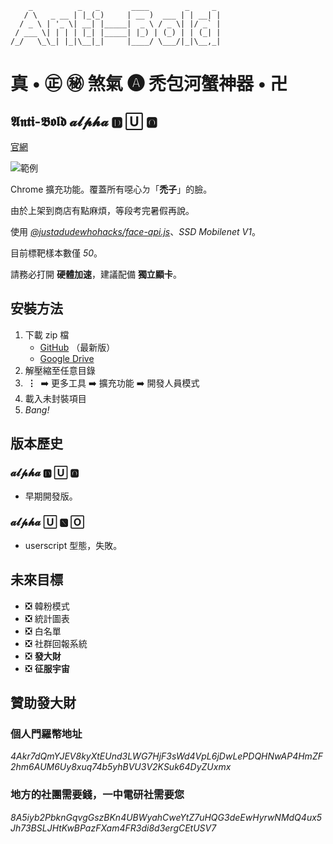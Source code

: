 ```
    _          _   _       ____        _     _ 
   / \   _ __ | |_(_)     | __ )  ___ | | __| |
  / _ \ | '_ \| __| |_____|  _ \ / _ \| |/ _` |
 / ___ \| | | | |_| |_____| |_) | (_) | | (_| |
/_/   \_\_| |_|\__|_|     |____/ \___/|_|\__,_|
```
# 真 • ㊣ ㊙ 煞氣 🅐 禿包河蟹神器 • 卍
## 𝕬𝖓𝖙𝖎-𝕭𝖔𝖑𝖉 𝓪𝓵𝓹𝓱𝓪 🅳 🅄 🅾
[官網](https://www.kevinweng.tk/ab/ "前往官網")

![範例](https://i.imgur.com/Bn2mfMB.jpg)

Chrome 擴充功能。覆蓋所有噁心ㄉ「__禿子__」的臉。

由於上架到商店有點麻煩，等段考完暑假再說。

使用 _[@justadudewhohacks/face-api.js](https://github.com/justadudewhohacks/face-api.js "face-api.js")_、_SSD Mobilenet V1_。

目前標靶樣本數僅 _50_。

請務必打開 __硬體加速__，建議配備 __獨立顯卡__。
## 安裝方法
1. 下載 zip 檔
    * [GitHub](https://github.com/nevikw39/Anti-Bold/archive/master.zip "從 GitHub 下載") （最新版）
    * [Google Drive](https://drive.google.com/uc?export=download&id=1rrMlMW4qeablWrtXqguEd0jUsQZ7JqF2 "從 Google Drive 下載")
2. 解壓縮至任意目錄
3. __&nbsp;⋮&nbsp;__ ➡️ 更多工具 ➡️ 擴充功能 ➡️ 開發人員模式
4. 載入未封裝項目
5. _Bang!_
## 版本歷史
### 𝓪𝓵𝓹𝓱𝓪 🅳 🅄 🅾
* 早期開發版。
### 𝓪𝓵𝓹𝓱𝓪 🅄 🅽 🄾
* userscript 型態，失敗。
## 未來目標
* ❎ 韓粉模式
* ❎ 統計圖表
* ❎ 白名單
* ❎ 社群回報系統
* ❎ __發大財__
* ❎ __征服宇宙__
## 贊助發大財
### 個人門羅幣地址
_4Akr7dQmYJEV8kyXtEUnd3LWG7HjF3sWd4VpL6jDwLePDQHNwAP4HmZF2hm6AUM6Uy8xuq74b5yhBVU3V2KSuk64DyZUxmx_
### 地方的社團需要錢，一中電研社需要您
_8A5iyb2PbknGqvgGszBKn4UBWyahCweYtZ7uHQG3deEwHyrwNMdQ4ux5Jh73BSLJHtKwBPazFXam4FR3di8d3ergCEtUSV7_
